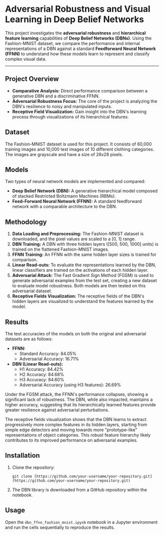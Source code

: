 # Adversarial Robustness and Visual Learning in Deep Belief Networks

This project investigates the **adversarial robustness** and **hierarchical feature learning** capabilities of **Deep Belief Networks (DBNs)**. Using the Fashion-MNIST dataset, we compare the performance and internal representations of a DBN against a standard **Feedforward Neural Network (FFNN)** to understand how these models learn to represent and classify complex visual data.

---

## Project Overview

* **Comparative Analysis:** Direct performance comparison between a generative DBN and a discriminative FFNN.
* **Adversarial Robustness Focus:** The core of the project is analyzing the DBN's resilience to noisy and manipulated inputs.
* **Receptive Field Visualization:** Gain insight into the DBN's learning process through visualizations of its hierarchical features.

## Dataset

The Fashion-MNIST dataset is used for this project. It consists of 60,000 training images and 10,000 test images of 10 different clothing categories. The images are grayscale and have a size of 28x28 pixels.

## Models

Two types of neural network models are implemented and compared:

* **Deep Belief Network (DBN):** A generative hierarchical model composed of stacked Restricted Boltzmann Machines (RBMs).
* **Feed-Forward Neural Network (FFNN):** A standard feedforward network with a comparable architecture to the DBN.

## Methodology

1.  **Data Loading and Preprocessing:** The Fashion-MNIST dataset is downloaded, and the pixel values are scaled to a [0, 1] range.
2.  **DBN Training:** A DBN with three hidden layers ([500, 500, 1000] units) is trained on the flattened Fashion-MNIST images.
3.  **FFNN Training:** An FFNN with the same hidden layer sizes is trained for comparison.
4.  **Linear Read-outs:** To evaluate the representations learned by the DBN, linear classifiers are trained on the activations of each hidden layer.
5.  **Adversarial Attack:** The Fast Gradient Sign Method (FGSM) is used to generate adversarial examples from the test set, creating a new dataset to evaluate model robustness. Both models are then tested on this adversarial dataset.
6.  **Receptive Fields Visualization:** The receptive fields of the DBN's hidden layers are visualized to understand the features learned by the model.


## Results

The test accuracies of the models on both the original and adversarial datasets are as follows:

* **FFNN:**
    * Standard Accuracy: 84.05%
    * Adversarial Accuracy: 16.71%
* **DBN (Linear Read-outs):**
    * H1 Accuracy: 84.42%
    * H2 Accuracy: 84.68%
    * H3 Accuracy: 84.60%
    * Adversarial Accuracy (using H3 features): 26.69%

Under the FGSM attack, the FFNN's performance collapses, showing a significant lack of robustness. The DBN, while also impacted, maintains a higher accuracy, suggesting that its hierarchically learned features provide greater resilience against adversarial perturbations.

The receptive fields visualization shows that the DBN learns to extract progressively more complex features in its hidden layers, starting from simple edge detectors and moving towards more "prototype-like" representations of object categories. This robust feature hierarchy likely contributes to its improved performance on adversarial examples.



## Installation

1.  Clone the repository:
    ```
    git clone [https://github.com/your-username/your-repository.git](https://github.com/your-username/your-repository.git)
    ```
2.  The DBN library is downloaded from a GitHub repository within the notebook.

## Usage

Open the `dbn_ffnn_fashion_mnist.ipynb` notebook in a Jupyter environment and run the cells sequentially to reproduce the results.
